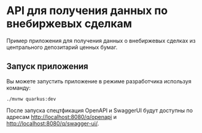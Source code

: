 # API для получения данных по внебиржевых сделкам

Пример приложения для получения данных о внебиржевых сделках из центрального депозитарий ценных бумаг.

## Запуск приложения

Вы можете запустить приложение в режиме разработчика используя команду:

```shell script
./mvnw quarkus:dev
```
После запуска спецтфикация OpenAPI и SwaggerUI будут доступны по адресам <http://localhost:8080/q/openapi> и <http://localhost:8080/q/swagger-ui/>.